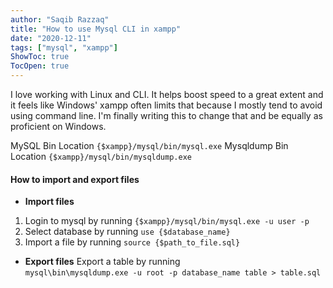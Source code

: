 ```yaml
---
author: "Saqib Razzaq"
title: "How to use Mysql CLI in xampp"
date: "2020-12-11"
tags: ["mysql", "xampp"]
ShowToc: true
TocOpen: true
---
```


I love working with Linux and CLI. It helps boost speed to a great extent and it feels like Windows' xampp often limits that because I mostly tend to avoid using command line. I'm finally writing this to change that and be equally as proficient on Windows. 

MySQL Bin Location `{$xampp}/mysql/bin/mysql.exe`
Mysqldump Bin Location `{$xampp}/mysql/bin/mysqldump.exe`

#### How to import and export files
- **Import files**
1. Login to mysql by running `{$xampp}/mysql/bin/mysql.exe -u user -p`
2. Select database by running `use {$database_name}`
3. Import a file by running `source {$path_to_file.sql}`

- **Export files**
Export a table by running   
`mysql\bin\mysqldump.exe -u root -p database_name table > table.sql`